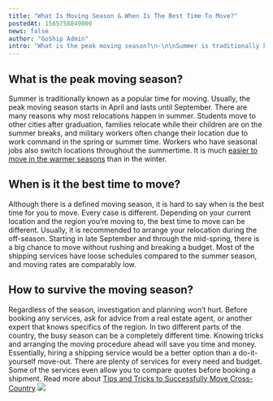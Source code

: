 ```yaml
---
title: "What Is Moving Season & When Is The Best Time To Move?"
postedAt: 1565758849000
news: false
author: "GoShip Admin"
intro: "What is the peak moving season?\n-\n\nSummer is traditionally known as a popular time for moving. Usually, the peak moving season starts in April and lasts until September. There are many reasons why most relocations happen in summer. Students move to other cities after graduation, families relocate while their children are on the summer breaks, and military workers often change their location due to work command in the spring or summer time. Workers who have seasonal jobs also switch locations throughout the "
---
```

What is the peak moving season?
-------------------------------

Summer is traditionally known as a popular time for moving. Usually, the peak moving season starts in April and lasts until September. There are many reasons why most relocations happen in summer. Students move to other cities after graduation, families relocate while their children are on the summer breaks, and military workers often change their location due to work command in the spring or summer time. Workers who have seasonal jobs also switch locations throughout the summertime. It is much [easier to move in the warmer seasons](https://www.thespruce.com/summer-the-best-time-to-move-2436695) than in the winter.

When is it the best time to move?
---------------------------------

Although there is a defined moving season, it is hard to say when is the best time for you to move. Every case is different. Depending on your current location and the region you’re moving to, the best time to move can be different. Usually, it is recommended to arrange your relocation during the off-season. Starting in late September and through the mid-spring, there is a big chance to move without rushing and breaking a budget. Most of the shipping services have loose schedules compared to the summer season, and moving rates are comparably low.

How to survive the moving season?
---------------------------------

Regardless of the season, investigation and planning won’t hurt. Before booking any services, ask for advice from a real estate agent, or another expert that knows specifics of the region. In two different parts of the country, the busy season can be a completely different time. Knowing tricks and arranging the moving procedure ahead will save you time and money. Essentially, hiring a shipping service would be a better option than a do-it-yourself move-out. There are plenty of services for every need and budget. Some of the services even allow you to compare quotes before booking a shipment. Read more about [Tips and Tricks to Successfully Move Cross-Country](https://www.goship.com/blog/tips-and-tricks-to-successfully-move-cross-country/) [![](https://www.goship.com/wp-content/uploads/2021/02/1ace89b4-fe28-40ff-a2a7-4cddc60fc9ec.png)](https://www.goship.com/)
